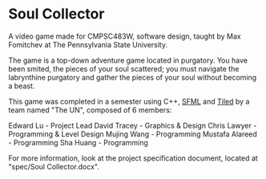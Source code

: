 <h1>Soul Collector</h1>

A video game made for CMPSC483W, software design, taught by Max Fomitchev at The Pennsylvania State University.

The game is a top-down adventure game located in purgatory. You have been smited, the pieces of your soul scattered; you must navigate the labrynthine purgatory and gather the pieces of your soul without becoming a beast.

This game was completed in a semester using C++, <a href="http://www.sfml-dev.org/">SFML</a> and <a href="http://www.mapeditor.org/">Tiled</a> by a team named "The UN", composed of 6 members:

Edward Lu - Project Lead
David Tracey - Graphics & Design
Chris Lawyer - Programming & Level Design
Mujing Wang - Programming
Mustafa Alareed - Programming
Sha Huang - Programming

For more information, look at the project specification document, located at "spec/Soul Collector.docx".